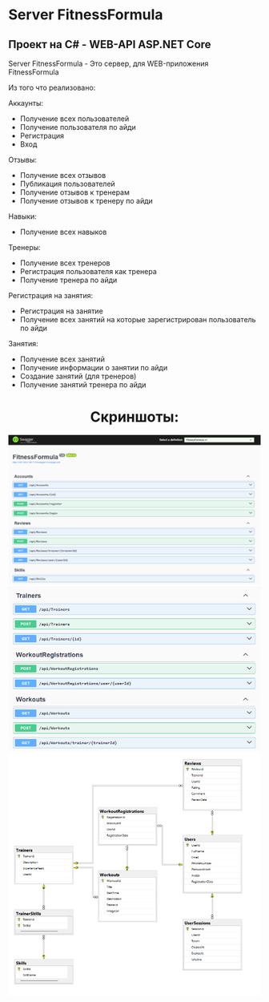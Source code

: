 # Server FitnessFormula

## Проект на C# - WEB-API ASP.NET Core

Server FitnessFormula - Это сервер, для WEB-приложения FitnessFormula

Из того что реализовано:

Аккаунты:
- Получение всех пользователей
- Получение пользователя по айди
- Регистрация
- Вход

Отзывы:
- Получение всех отзывов
- Публикация пользователей
- Получение отзывов к тренерам
- Получение отзывов к тренеру по айди

Навыки:
- Получение всех навыков

Тренеры:
- Получение всех тренеров
- Регистрация пользователя как тренера
- Получение тренера по айди

Регистрация на занятия:
- Регистрация на занятие
- Получение всех занятий на которые зарегистрирован пользователь по айди

Занятия:
- Получение всех занятий
- Получение информации о занятии по айди
- Создание занятий (для тренеров)
- Получение занятий тренера по айди


<h1 align="center">Скриншоты:</h1>

<img src="https://github.com/TemhaN/Server_FitnessFormula/blob/master/FitnessFormula/Screenshots/1.png" alt="Server_FitnessFormula">
<img src="https://github.com/TemhaN/Server_FitnessFormula/blob/master/FitnessFormula/Screenshots/2.png" alt="Server_FitnessFormula">
<img src="https://github.com/TemhaN/Server_FitnessFormula/blob/master/FitnessFormula/Screenshots/3.png" alt="Server_FitnessFormula">
